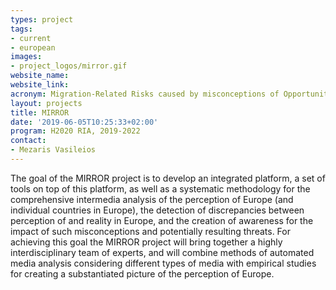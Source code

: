 ```yaml
---
types: project
tags:
- current
- european
images:
- project_logos/mirror.gif
website_name: 
website_link: 
acronym: Migration-Related Risks caused by misconceptions of Opportunities and Requirement
layout: projects
title: MIRROR
date: '2019-06-05T10:25:33+02:00'
program: H2020 RIA, 2019-2022
contact: 
- Mezaris Vasileios
---
```

<p>The goal of the MIRROR project is to develop an integrated platform, a set of tools on top of this platform, as well as a systematic methodology for the comprehensive intermedia analysis of the perception of Europe (and individual countries in Europe), the detection of discrepancies between perception of and reality in Europe, and the creation of awareness for the impact of such misconceptions and potentially resulting threats. For achieving this goal the MIRROR project will bring together a highly interdisciplinary team of experts, and will combine methods of automated media analysis considering different types of media with empirical studies for creating a substantiated picture of the perception of Europe.
</p>
